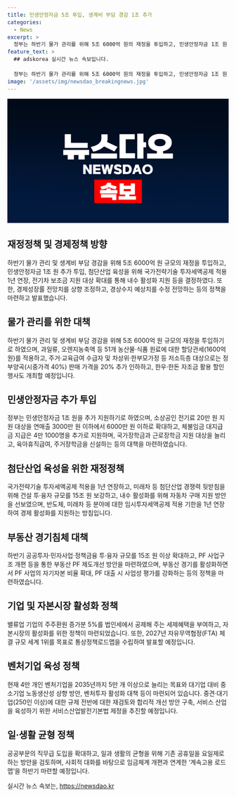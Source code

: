 ```yaml
---
title: 민생안정자금 5조 투입, 생계비 부담 경감 1조 추가
categories:
  - News
excerpt: >
  정부는 하반기 물가 관리를 위해 5조 6000억 원의 재정을 투입하고, 민생안정자금 1조 원 추가 투입을 결정했다. 또한 첨단산업 육성을 위해 국가전략기술 투자세액공제 적용을 1년 연장하고, 전기차 보조금 지원 대상을 확대한다. 하반기 경제성장률 전망치를 2.2%에서 2.6%로 상향 조정하고, 경상수지 예상치도 500억 달러에서 630억 달러 흑자로 수정 전망했다. 역동경제 로드맵에는 우리나라의 역동성이 최대한 발현되도록 약 10년에 걸친 장기적 관점에서 제도·정책적 기반을 마련하는 내용이 포함돼 있다.
feature_text: >
  ## adskorea 실시간 뉴스 속보입니다.

  정부는 하반기 물가 관리를 위해 5조 6000억 원의 재정을 투입하고, 민생안정자금 1조 원 추가 투입을 결정했다. 또한 첨단산업 육성을 위해 국가전략기술 투자세액공제 적용을 1년 연장하고, 전기차 보조금 지원 대상을 확대한다. 하반기 경제성장률 전망치를 2.2%에서 2.6%로 상향 조정하고, 경상수지 예상치도 500억 달러에서 630억 달러 흑자로 수정 전망했다. 역동경제 로드맵에는 우리나라의 역동성이 최대한 발현되도록 약 10년에 걸친 장기적 관점에서 제도·정책적 기반을 마련하는 내용이 포함돼 있다.
image: '/assets/img/newsdao_breakingnews.jpg'
---
```


<p><img src="/assets/img/newsdao_breakingnews.jpg" alt="adskorea 속보" /></p>

<h2 data-ke-size="size26">재정정책 및 경제정책 방향</h2>

<p data-ke-size="size16">하반기 물가 관리 및 생계비 부담 경감을 위해 5조 6000억 원 규모의 재정을 투입하고, 민생안정자금 1조 원 추가 투입, 첨단산업 육성을 위해 국가전략기술 투자세액공제 적용 1년 연장, 전기차 보조금 지원 대상 확대를 통해 내수 활성화 지원 등을 결정하였다. 또한, 경제성장률 전망치를 상향 조정하고, 경상수지 예상치를 수정 전망하는 등의 정책을 마련하고 발표했습니다.</p>

<h2 data-ke-size="size26">물가 관리를 위한 대책</h2>

<p data-ke-size="size16">하반기 물가 관리 및 생계비 부담 경감을 위해 5조 6000억 원 규모의 재정을 투입하기로 하였으며, 과일류, 오렌지농축액 등 51개 농산물·식품 원료에 대한 할당관세(1600억 원)를 적용하고, 주거·교육급여 수급자 및 차상위·한부모가정 등 저소득층 대상으로는 정부양곡(시중가격 40%) 판매 가격을 20% 추가 인하하고, 한우·한돈 자조금 활용 할인 행사도 개최할 예정입니다.</p>

<h2 data-ke-size="size26">민생안정자금 추가 투입</h2>

<p data-ke-size="size16">정부는 민생안정자금 1조 원을 추가 지원하기로 하였으며, 소상공인 전기료 20만 원 지원 대상을 연매출 3000만 원 이하에서 6000만 원 이하로 확대하고, 체불임금 대지급금 지급은 4만 1000명을 추가로 지원하며, 국가장학금과 근로장학금 지원 대상을 늘리고, 육아휴직급여, 주거장학금을 신설하는 등의 대책을 마련하였습니다.</p>

<h2 data-ke-size="size26">첨단산업 육성을 위한 재정정책</h2>

<p data-ke-size="size16">국가전략기술 투자세액공제 적용을 1년 연장하고, 미래차 등 첨단산업 경쟁력 뒷받침을 위해 건설 투·융자 규모를 15조 원 보강하고, 내수 활성화를 위해 자동차 구매 지원 방안을 선보였으며, 반도체, 미래차 등 분야에 대한 임시투자세액공제 적용 기한을 1년 연장하여 경제 활성화를 지원하는 방침입니다.</p>

<h2 data-ke-size="size26">부동산 경기침체 대책</h2>

<p data-ke-size="size16">하반기 공공투자·민자사업·정책금융 투·융자 규모를 15조 원 이상 확대하고, PF 사업구조 개편 등을 통한 부동산 PF 제도개선 방안을 마련하였으며, 부동산 경기를 활성화하면서 PF 사업의 자기자본 비율 확대, PF 대출 시 사업성 평가를 강화하는 등의 정책을 마련하였습니다.</p>

<h2 data-ke-size="size26">기업 및 자본시장 활성화 정책</h2>

<p data-ke-size="size16">밸류업 기업의 주주환원 증가분 5%를 법인세에서 공제해 주는 세제혜택을 부여하고, 자본시장의 활성화를 위한 정책이 마련되었습니다. 또한, 2027년 자유무역협정(FTA) 체결 규모 세계 1위를 목표로 통상정책로드맵을 수립하여 발표할 예정입니다.</p>

<h2 data-ke-size="size26">벤처기업 육성 정책</h2>

<p data-ke-size="size16">현재 4만 개인 벤처기업을 2035년까지 5만 개 이상으로 늘리는 목표와 대기업 대비 중소기업 노동생산성 상향 방안, 벤처투자 활성화 대책 등이 마련되어 있습니다. 중견·대기업(250인 이상)에 대한 규제 전반에 대한 재검토와 합리적 개선 방안 구축, 서비스 산업을 육성하기 위한 서비스산업발전기본법 제정을 추진할 예정입니다.</p>

<h2 data-ke-size="size26">일·생활 균형 정책</h2>

<p data-ke-size="size16">공공부문의 직무급 도입을 확대하고, 일과 생활의 균형을 위해 기존 공휴일을 요일제로 하는 방안을 검토하며, 사회적 대화를 바탕으로 임금체계 개편과 연계한 ‘계속고용 로드맵’을 하반기 마련할 예정입니다.</p>
실시간 뉴스 속보는, <a href="https://newsdao.kr" rel="dofollow">https://newsdao.kr</a>


